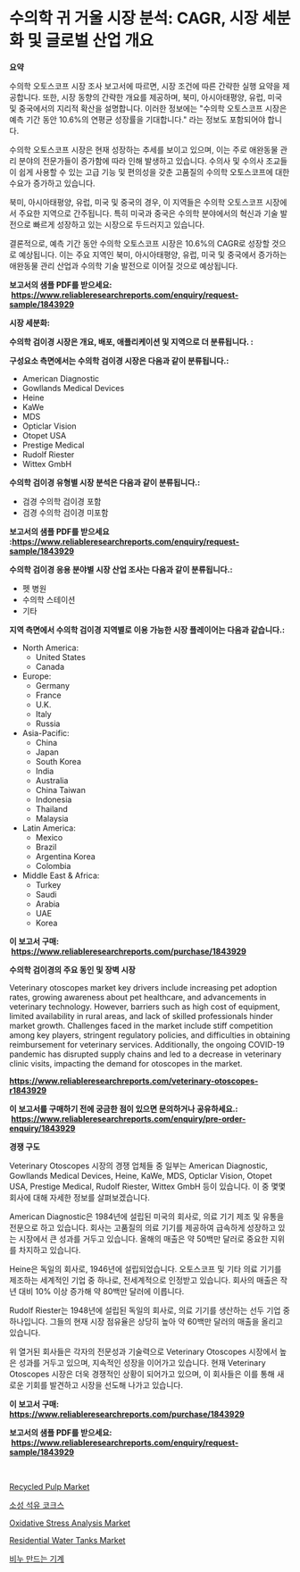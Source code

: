 <p><h1>수의학 귀 거울 시장 분석: CAGR, 시장 세분화 및 글로벌 산업 개요</h1></p><p><strong>요약</strong></p>
<p><p>수의학 오토스코프 시장 조사 보고서에 따르면, 시장 조건에 따른 간략한 실행 요약을 제공합니다. 또한, 시장 동향의 간략한 개요를 제공하며, 북미, 아시아태평양, 유럽, 미국 및 중국에서의 지리적 확산을 설명합니다. 이러한 정보에는 "수의학 오토스코프 시장은 예측 기간 동안 10.6%의 연평균 성장률을 기대합니다." 라는 정보도 포함되어야 합니다.</p><p>수의학 오토스코프 시장은 현재 성장하는 추세를 보이고 있으며, 이는 주로 애완동물 관리 분야의 전문가들이 증가함에 따라 인해 발생하고 있습니다. 수의사 및 수의사 조교들이 쉽게 사용할 수 있는 고급 기능 및 편의성을 갖춘 고품질의 수의학 오토스코프에 대한 수요가 증가하고 있습니다.</p><p>북미, 아시아태평양, 유럽, 미국 및 중국의 경우, 이 지역들은 수의학 오토스코프 시장에서 주요한 지역으로 간주됩니다. 특히 미국과 중국은 수의학 분야에서의 혁신과 기술 발전으로 빠르게 성장하고 있는 시장으로 두드러지고 있습니다.</p><p>결론적으로, 예측 기간 동안 수의학 오토스코프 시장은 10.6%의 CAGR로 성장할 것으로 예상됩니다. 이는 주요 지역인 북미, 아시아태평양, 유럽, 미국 및 중국에서 증가하는 애완동물 관리 산업과 수의학 기술 발전으로 이어질 것으로 예상됩니다.</p></p>
<p><strong>보고서의 샘플 PDF를 받으세요: &nbsp;<a href="https://www.reliableresearchreports.com/enquiry/request-sample/1843929">https://www.reliableresearchreports.com/enquiry/request-sample/1843929</a></strong></p>
<p><strong>시장 세분화:</strong></p>
<p><strong> 수의학 검이경 시장은 개요, 배포, 애플리케이션 및 지역으로 더 분류됩니다. :</strong></p>
<p><strong>구성요소 측면에서는 수의학 검이경 시장은 다음과 같이 분류됩니다.:</strong></p>
<p><ul><li>American Diagnostic</li><li>Gowllands Medical Devices</li><li>Heine</li><li>KaWe</li><li>MDS</li><li>Opticlar Vision</li><li>Otopet USA</li><li>Prestige Medical</li><li>Rudolf Riester</li><li>Wittex GmbH</li></ul></p>
<p><strong> 수의학 검이경 유형별 시장 분석은 다음과 같이 분류됩니다.:</strong></p>
<p><ul><li>검경 수의학 검이경 포함</li><li>검경 수의학 검이경 미포함</li></ul></p>
<p><strong>보고서의 샘플 PDF를 받으세요 :<a href="https://www.reliableresearchreports.com/enquiry/request-sample/1843929">https://www.reliableresearchreports.com/enquiry/request-sample/1843929</a></strong></p>
<p><strong> 수의학 검이경 응용 분야별 시장 산업 조사는 다음과 같이 분류됩니다.:</strong></p>
<p><ul><li>펫 병원</li><li>수의학 스테이션</li><li>기타</li></ul></p>
<p><strong>지역 측면에서 수의학 검이경 지역별로 이용 가능한 시장 플레이어는 다음과 같습니다.:</strong></p>
<p><ul>
    <li>
        North America:
        <ul>
            <li>United States</li>
            <li>Canada</li>
        </ul>
    </li>
    <li>
        Europe:
        <ul>
            <li>Germany</li>
            <li>France</li>
            <li>U.K.</li>
            <li>Italy</li>
            <li>Russia</li>
        </ul>
    </li>
    <li>
        Asia-Pacific:
        <ul>
            <li>China</li>
            <li>Japan</li>
            <li>South Korea</li>
            <li>India</li>
            <li>Australia</li>
            <li>China Taiwan</li>
            <li>Indonesia</li>
            <li>Thailand</li>
            <li>Malaysia</li>
        </ul>
    </li>
    <li>
        Latin America:
        <ul>
            <li>Mexico</li>
            <li>Brazil</li>
            <li>Argentina Korea</li>
            <li>Colombia</li>
        </ul>
    </li>
    <li>
        Middle East & Africa:
        <ul>
            <li>Turkey</li>
            <li>Saudi</li>
            <li>Arabia</li>
            <li>UAE</li>
            <li>Korea</li>
        </ul>
    </li>
    </ul></p>
<p><strong>이 보고서 구매: &nbsp;<a href="https://www.reliableresearchreports.com/purchase/1843929">https://www.reliableresearchreports.com/purchase/1843929</a></strong></p>
<p><strong>수의학 검이경의 주요 동인 및 장벽 시장</strong></p>
<p><p>Veterinary otoscopes market key drivers include increasing pet adoption rates, growing awareness about pet healthcare, and advancements in veterinary technology. However, barriers such as high cost of equipment, limited availability in rural areas, and lack of skilled professionals hinder market growth. Challenges faced in the market include stiff competition among key players, stringent regulatory policies, and difficulties in obtaining reimbursement for veterinary services. Additionally, the ongoing COVID-19 pandemic has disrupted supply chains and led to a decrease in veterinary clinic visits, impacting the demand for otoscopes in the market.</p></p>
<p><strong><a href="https://www.reliableresearchreports.com/veterinary-otoscopes-r1843929">https://www.reliableresearchreports.com/veterinary-otoscopes-r1843929</a></strong></p>
<p><strong>이 보고서를 구매하기 전에 궁금한 점이 있으면 문의하거나 공유하세요.: &nbsp;<a href="https://www.reliableresearchreports.com/enquiry/pre-order-enquiry/1843929">https://www.reliableresearchreports.com/enquiry/pre-order-enquiry/1843929</a></strong></p>
<p><strong>경쟁 구도</strong></p>
<p><p>Veterinary Otoscopes 시장의 경쟁 업체들 중 일부는 American Diagnostic, Gowllands Medical Devices, Heine, KaWe, MDS, Opticlar Vision, Otopet USA, Prestige Medical, Rudolf Riester, Wittex GmbH 등이 있습니다. 이 중 몇몇 회사에 대해 자세한 정보를 살펴보겠습니다.</p><p>American Diagnostic은 1984년에 설립된 미국의 회사로, 의료 기기 제조 및 유통을 전문으로 하고 있습니다. 회사는 고품질의 의료 기기를 제공하여 급속하게 성장하고 있는 시장에서 큰 성과를 거두고 있습니다. 올해의 매출은 약 50백만 달러로 중요한 지위를 차지하고 있습니다.</p><p>Heine은 독일의 회사로, 1946년에 설립되었습니다. 오토스코프 및 기타 의료 기기를 제조하는 세계적인 기업 중 하나로, 전세계적으로 인정받고 있습니다. 회사의 매출은 작년 대비 10% 이상 증가해 약 80백만 달러에 이릅니다.</p><p>Rudolf Riester는 1948년에 설립된 독일의 회사로, 의료 기기를 생산하는 선두 기업 중 하나입니다. 그들의 현재 시장 점유율은 상당히 높아 약 60백만 달러의 매출을 올리고 있습니다.</p><p>위 열거된 회사들은 각자의 전문성과 기술력으로 Veterinary Otoscopes 시장에서 높은 성과를 거두고 있으며, 지속적인 성장을 이어가고 있습니다. 현재 Veterinary Otoscopes 시장은 더욱 경쟁적인 상황이 되어가고 있으며, 이 회사들은 이를 통해 새로운 기회를 발견하고 시장을 선도해 나가고 있습니다.</p></p>
<p><strong>이 보고서 구매: &nbsp; <a href="https://www.reliableresearchreports.com/purchase/1843929">https://www.reliableresearchreports.com/purchase/1843929</a></strong></p>
<p><strong>보고서의 샘플 PDF를 받으세요: &nbsp;<a href="https://www.reliableresearchreports.com/enquiry/request-sample/1843929">https://www.reliableresearchreports.com/enquiry/request-sample/1843929</a></strong><strong></strong></p>
<p>&nbsp;</p>
<p><p><a href="https://issuu.com/reportprime-2/docs/recycled-pulp-market-size-2030.pptx">Recycled Pulp Market</a></p><p><a href="https://medium.com/@briaabshire/%EC%B9%BC%EC%8B%9C%EB%84%A4%EB%93%9C-%ED%94%BC%ED%8A%B8%EB%A1%A4%EB%A6%AC%EC%9B%80-%EC%BD%94%ED%81%AC-%EC%8B%9C%EC%9E%A5-2031%EB%85%84%EA%B9%8C%EC%A7%80%EC%9D%98-%ED%8A%B8%EB%A0%8C%EB%93%9C-%EC%98%88%EC%B8%A1-%EB%B0%8F-%EA%B2%BD%EC%9F%81-%EB%B6%84%EC%84%9D-d124f008abfb">소성 석유 코크스</a></p><p><a href="https://github.com/joannagoyvaerts/Market-Research-Report-List-2/blob/main/oxidative-stress-analysis-market.md">Oxidative Stress Analysis Market</a></p><p><a href="https://view.publitas.com/reportprime-1/analyzing-residential-water-tanks-market-global-industry-perspective-and-forecast-2024-to-2031/">Residential Water Tanks Market</a></p><p><a href="https://medium.com/@georgebesoiu20221/%EB%B9%84%EB%88%84-%EC%A0%9C%EC%A1%B0%EA%B8%B0-%EC%8B%9C%EC%9E%A5%EC%9D%80-%EC%8B%9C%EC%9E%A5-%EC%A0%90%EC%9C%A0%EC%9C%A8-%EC%8B%9C%EC%9E%A5-%EB%8F%99%ED%96%A5-%EB%B0%8F-%EC%8B%9C%EC%9E%A5-%EC%84%B1%EC%9E%A5%EC%97%90-%EB%8C%80%ED%95%9C-%EC%A0%95%EB%B3%B4%EB%A5%BC-%EC%A0%9C%EA%B3%B5%ED%95%9C%EB%8B%A4-5d320cf09da7">비누 만드는 기계</a></p></p>